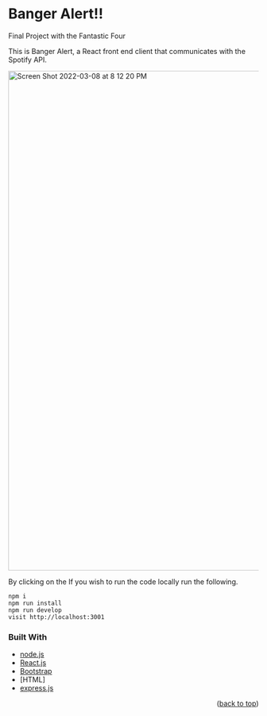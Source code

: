 # Banger Alert!!
Final Project with the Fantastic Four

This is Banger Alert, a React front end client that communicates with the Spotify API.

<img width="1006" alt="Screen Shot 2022-03-08 at 8 12 20 PM" src="https://user-images.githubusercontent.com/86388266/157371366-f4bfde21-5565-4760-8e7b-68c98f2661e3.png">

By clicking on the 
If you wish to run the code locally run the following.

```
npm i
npm run install
npm run develop
visit http://localhost:3001

```

### Built With

* [node.js](https://nodejs.org/)
* [React.js](https://reactjs.org/)
* [Bootstrap](https://getbootstrap.com)
* [HTML]
* [express.js](https://expressjs.com)

<p align="right">(<a href="#top">back to top</a>)</p>

